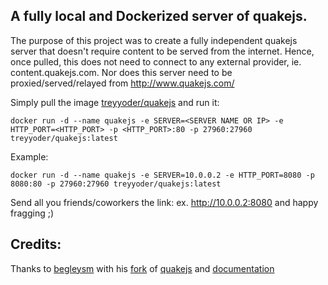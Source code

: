 A fully local and Dockerized server of quakejs.
-----

The purpose of this project was to create a fully independent quakejs server that doesn't require content to be served from the internet.
Hence, once pulled, this does not need to connect to any external provider, ie. content.quakejs.com. Nor does this server need to be proxied/served/relayed from http://www.quakejs.com/

Simply pull the image [treyyoder/quakejs](https://hub.docker.com/r/treyyoder/quakejs) and run it:

```
docker run -d --name quakejs -e SERVER=<SERVER NAME OR IP> -e HTTP_PORT=<HTTP_PORT> -p <HTTP_PORT>:80 -p 27960:27960 treyyoder/quakejs:latest
```

Example:

```
docker run -d --name quakejs -e SERVER=10.0.0.2 -e HTTP_PORT=8080 -p 8080:80 -p 27960:27960 treyyoder/quakejs:latest
```

Send all you friends/coworkers the link: ex. http://10.0.0.2:8080 and happy fragging ;)

Credits:
---

Thanks to [begleysm](https://github.com/begleysm) with his [fork](https://github.com/begleysm/quakejs) of [quakejs](https://github.com/inolen/quakejs) and [documentation](https://steamforge.net/wiki/index.php/How_to_setup_a_local_QuakeJS_server_under_Debian_9_or_Debian_10)
